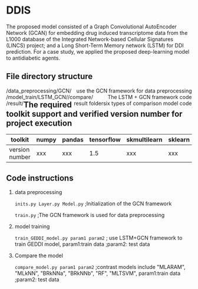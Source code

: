 # DDIS
The proposed model consisted of a Graph Convolutional AutoEncoder Network (GCAN) for embedding drug induced transcriptome data from the L1000 database of the Integrated Network-based Cellular Signatures (LINCS) project; and a Long Short-Term Memory network (LSTM) for DDI prediction. For a case study, we applied the proposed deep-learning model to antidiabetic agents.

## File directory structure
<div>
    <div style="float:left">/data_preprocessing/GCN/</div>
    <div style="float:right">use the GCN framework for data preprocessing</div>
</div>

<div>
    <div style="float:left">/model_train/LSTM_GCN/</div>
    <div style="float:right">The LSTM + GCN framework code</div>
</div>

<div>
    <div style="float:left">/compare/</div>
    <div style="float:right">six types of comparison model code</div>
</div>

<div>
    <div style="float:left">/result/</div>
    <div style="float:right">result folder</div>
</div>

## The required toolkit support and verified version number for project execution

| toolkit    | numpy  |pandas  |tensorflow |skmultilearn  |sklearn  |
| ----------| -------| -------| ----------| -------------| --------| 
| version number    | xxx|xxx| 1.5| xxx | xxx|

## Code instructions

1. data preprocessing

   `inits.py Layer.py Model.py` ;Initialization of the GCN framework
   
   `train.py` ;The GCN framework is used for data preprocessing
    
2. model training
   
   `train_GEDDI_model.py param1 param2` ; use LSTM+GCN framework to train GEDDI model, param1:train data ;param2: test data

3. Compare the model

   `compare_model.py param1 param2`  ;contrast models include "MLARAM", "MLkNN", "BRkNNa", "BRkNNb", "RF", "MLTSVM", param1:train data ;param2: test data
    
    
    
